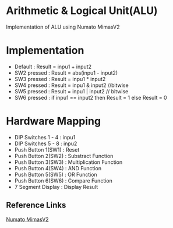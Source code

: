# Arithmetic & Logical Unit(ALU)

Implementation of ALU using Numato MimasV2

# Implementation

* Default        : Result = inpu1 + input2
* SW2 pressed    : Result = abs(inpu1 - input2)
* SW3 pressed    : Result = inpu1 * input2
* SW4 pressed    : Result = inpu1 & input2 //bitwise
* SW5 pressed    : Result = inpu1 | input2 // bitwise
* SW6 pressed    : if inpu1 == input2 then Result = 1 else Result = 0

# Hardware Mapping

* DIP Switches 1 - 4 : inpu1
* DIP Switches 5 - 8 : inpu2
* Push Button 1(SW1) : Reset
* Push Button 2(SW2) : Substract Function
* Push Button 3(SW3) : Multiplication Function
* Push Button 4(SW4) : AND Function
* Push Button 5(SW5) : OR Function
* Push Button 6(SW6) : Compare Function
* 7 Segment Display  : Display Result

## Reference Links
[Numato MimasV2](https://numato.com/product/mimas-v2-spartan-6-fpga-development-board-with-ddr-sdram/)